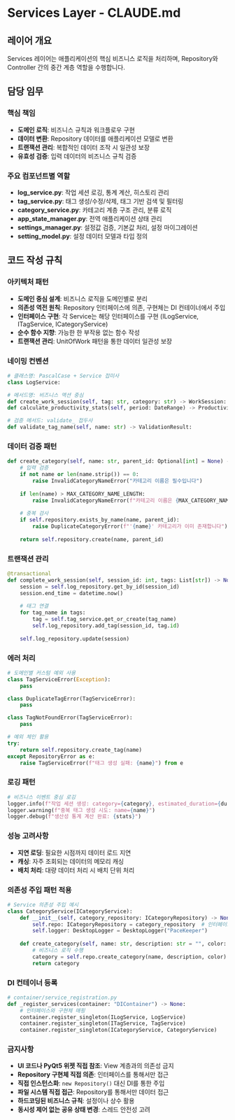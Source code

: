 # Services Layer - CLAUDE.md

## 레이어 개요
Services 레이어는 애플리케이션의 핵심 비즈니스 로직을 처리하며, Repository와 Controller 간의 중간 계층 역할을 수행합니다.

## 담당 임무

### 핵심 책임
- **도메인 로직**: 비즈니스 규칙과 워크플로우 구현
- **데이터 변환**: Repository 데이터를 애플리케이션 모델로 변환
- **트랜잭션 관리**: 복합적인 데이터 조작 시 일관성 보장
- **유효성 검증**: 입력 데이터의 비즈니스 규칙 검증

### 주요 컴포넌트별 역할
- **log_service.py**: 작업 세션 로깅, 통계 계산, 히스토리 관리
- **tag_service.py**: 태그 생성/수정/삭제, 태그 기반 검색 및 필터링
- **category_service.py**: 카테고리 계층 구조 관리, 분류 로직
- **app_state_manager.py**: 전역 애플리케이션 상태 관리
- **settings_manager.py**: 설정값 검증, 기본값 처리, 설정 마이그레이션
- **setting_model.py**: 설정 데이터 모델과 타입 정의

## 코드 작성 규칙

### 아키텍처 패턴
- **도메인 중심 설계**: 비즈니스 로직을 도메인별로 분리
- **의존성 역전 원칙**: Repository 인터페이스에 의존, 구현체는 DI 컨테이너에서 주입
- **인터페이스 구현**: 각 Service는 해당 인터페이스를 구현 (ILogService, ITagService, ICategoryService)
- **순수 함수 지향**: 가능한 한 부작용 없는 함수 작성
- **트랜잭션 관리**: UnitOfWork 패턴을 통한 데이터 일관성 보장

### 네이밍 컨벤션
```python
# 클래스명: PascalCase + Service 접미사
class LogService:

# 메서드명: 비즈니스 액션 중심
def create_work_session(self, tag: str, category: str) -> WorkSession:
def calculate_productivity_stats(self, period: DateRange) -> ProductivityStats:

# 검증 메서드: validate_ 접두사
def validate_tag_name(self, name: str) -> ValidationResult:
```

### 데이터 검증 패턴
```python
def create_category(self, name: str, parent_id: Optional[int] = None) -> Category:
    # 입력 검증
    if not name or len(name.strip()) == 0:
        raise InvalidCategoryNameError("카테고리 이름은 필수입니다")
    
    if len(name) > MAX_CATEGORY_NAME_LENGTH:
        raise InvalidCategoryNameError(f"카테고리 이름은 {MAX_CATEGORY_NAME_LENGTH}자를 초과할 수 없습니다")
    
    # 중복 검사
    if self.repository.exists_by_name(name, parent_id):
        raise DuplicateCategoryError(f"'{name}' 카테고리가 이미 존재합니다")
    
    return self.repository.create(name, parent_id)
```

### 트랜잭션 관리
```python
@transactional
def complete_work_session(self, session_id: int, tags: List[str]) -> None:
    session = self.log_repository.get_by_id(session_id)
    session.end_time = datetime.now()
    
    # 태그 연결
    for tag_name in tags:
        tag = self.tag_service.get_or_create(tag_name)
        self.log_repository.add_tag(session_id, tag.id)
    
    self.log_repository.update(session)
```

### 에러 처리
```python
# 도메인별 커스텀 예외 사용
class TagServiceError(Exception):
    pass

class DuplicateTagError(TagServiceError):
    pass

class TagNotFoundError(TagServiceError):
    pass

# 예외 체인 활용
try:
    return self.repository.create_tag(name)
except RepositoryError as e:
    raise TagServiceError(f"태그 생성 실패: {name}") from e
```

### 로깅 패턴
```python
# 비즈니스 이벤트 중심 로깅
logger.info(f"작업 세션 생성: category={category}, estimated_duration={duration}")
logger.warning(f"중복 태그 생성 시도: name={name}")
logger.debug(f"생산성 통계 계산 완료: {stats}")
```

### 성능 고려사항
- **지연 로딩**: 필요한 시점까지 데이터 로드 지연
- **캐싱**: 자주 조회되는 데이터의 메모리 캐싱
- **배치 처리**: 대량 데이터 처리 시 배치 단위 처리

### 의존성 주입 패턴 적용
```python
# Service 의존성 주입 예시
class CategoryService(ICategoryService):
    def __init__(self, category_repository: ICategoryRepository) -> None:
        self.repo: ICategoryRepository = category_repository  # 인터페이스에 의존
        self.logger: DesktopLogger = DesktopLogger("PaceKeeper")
        
    def create_category(self, name: str, description: str = "", color: str = "#FFFFFF") -> Category:
        # 비즈니스 로직 수행
        category = self.repo.create_category(name, description, color)  # 인터페이스 메서드 호출
        return category
```

### DI 컨테이너 등록
```python
# container/service_registration.py
def _register_services(container: "DIContainer") -> None:
    # 인터페이스와 구현체 매핑
    container.register_singleton(ILogService, LogService)
    container.register_singleton(ITagService, TagService)
    container.register_singleton(ICategoryService, CategoryService)
```

### 금지사항
- **UI 코드나 PyQt5 위젯 직접 참조**: View 계층과의 의존성 금지
- **Repository 구현체 직접 의존**: 인터페이스를 통해서만 접근
- **직접 인스턴스화**: `new Repository()` 대신 DI를 통한 주입
- **파일 시스템 직접 접근**: Repository를 통해서만 데이터 접근
- **하드코딩된 비즈니스 규칙**: 설정이나 상수 활용
- **동시성 제어 없는 공유 상태 변경**: 스레드 안전성 고려